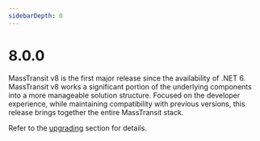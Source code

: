 ```yaml
---
sidebarDepth: 0
---
```


# 8.0.0

MassTransit v8 is the first major release since the availability of .NET 6. MassTransit v8 works a significant portion of the underlying components into a more manageable solution structure. Focused on the developer experience, while maintaining compatibility with previous versions, this release brings together the entire MassTransit stack.

Refer to the [upgrading](/getting-started/upgrade-v6) section for details.
